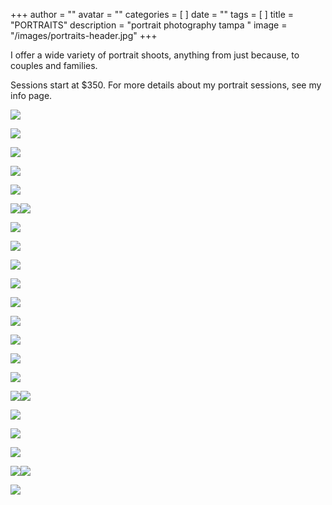 +++
author = ""
avatar = ""
categories = [ ]
date = ""
tags = [ ]
title = "PORTRAITS"
description = "portrait photography tampa "
image = "/images/portraits-header.jpg"
+++

I offer a wide variety of portrait shoots, anything from just because, to couples and families.

Sessions start at $350.  For more details about my portrait sessions, see my info page.

![](/images/tampa-portrait-photoshoot.jpg)

![](/images/white-sands-photoshoot.jpg)

![](/images/tampa-natural-light-portraits.jpg)

![](/images/whitesands-photographer.jpg)

![](/images/traveling-portrait-photographer.jpg)

![](/images/destination-photoshoot-whitesands.jpg)![](/images/white-sands-destination-photoshoot.jpg)

![](/images/tampa-traveling-photographer.jpg)

![](/images/tampa-portrait-photography.jpg)

![](/images/new-mexico-photographer.jpg)

![](/images/white-sands-new-mexico-photoshoot.jpg)

![](/images/white-sands-portrait-photoshoot.jpg)

![](/images/white-sands-portrait-photography.jpg)

![](/images/dream-photoshoot-desert.jpg)

![](/images/sand-photoshoot-florida.jpg)

![](/images/tampa-destination-photographer.jpg)

![](/images/clearwater-portrait-photographer.jpg)![](/images/tampa-bay-portrait-photographer.jpg)

![](/images/clearwater-portrait-photography.jpg)

![](/images/portrait-photography-florida.jpg)

![](/images/florida-traveling-portrait-photographer.jpg)

![](/images/florida-portrait-photography.jpg)![](/images/white-sands-portrait-photographer.jpg)

![](/images/tampa-portrait-photographer.jpg)

